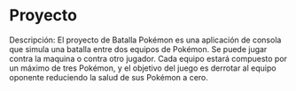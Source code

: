 # Proyecto
Descripción: El proyecto de Batalla Pokémon es una aplicación de consola que simula una batalla entre dos equipos de Pokémon. Se puede jugar contra la maquina o contra otro jugador. Cada equipo estará compuesto por un máximo de tres Pokémon, y el objetivo del juego es derrotar al equipo oponente reduciendo la salud de sus Pokémon a cero.
